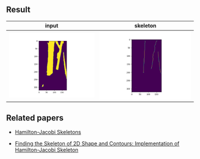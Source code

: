 ## Result
|input|skeleton|
|---|---|
|![](https://github.com/yuki-inaho/PyHJS/blob/main/example/input.png)|![](https://github.com/yuki-inaho/PyHJS/blob/main/example/result.png)|


## Related papers
- [Hamilton-Jacobi Skeletons](http://www.cim.mcgill.ca/~shape/publications/ijcv02.pdf)

- [Finding the Skeleton of 2D Shape and Contours: Implementation of Hamilton-Jacobi Skeleton](http://www.ipol.im/pub/art/2021/296/article.pdf)
